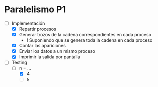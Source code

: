 # Paralelismo P1

- [ ] Implementación
  - [X] Repartir procesos
  - [X] Generar trozos de la cadena correspondientes en cada proceso
    - ! Suponiendo que se genera toda la cadena en cada proceso
  - [X] Contar las apariciones
  - [X] Enviar los datos a un mismo proceso
  - [X] Imprimir la salida por pantalla
- [ ] Testing
  - [ ] n = ...
    - [X] 4
    - [ ] 5
